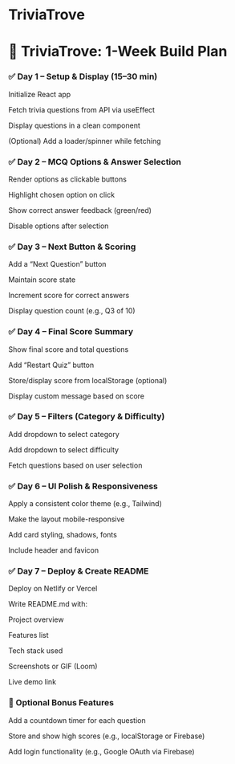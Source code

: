 # TriviaTrove


# 🧠 TriviaTrove: 1-Week Build Plan
### ✅ Day 1 – Setup & Display (15–30 min)
 Initialize React app

 Fetch trivia questions from API via useEffect

 Display questions in a clean component

 (Optional) Add a loader/spinner while fetching

### ✅ Day 2 – MCQ Options & Answer Selection
 Render options as clickable buttons

 Highlight chosen option on click

 Show correct answer feedback (green/red)

 Disable options after selection

### ✅ Day 3 – Next Button & Scoring
 Add a “Next Question” button

 Maintain score state

 Increment score for correct answers

 Display question count (e.g., Q3 of 10)

### ✅ Day 4 – Final Score Summary
 Show final score and total questions

 Add “Restart Quiz” button

 Store/display score from localStorage (optional)

 Display custom message based on score

### ✅ Day 5 – Filters (Category & Difficulty)
 Add dropdown to select category

 Add dropdown to select difficulty

 Fetch questions based on user selection

### ✅ Day 6 – UI Polish & Responsiveness
 Apply a consistent color theme (e.g., Tailwind)

 Make the layout mobile-responsive

 Add card styling, shadows, fonts

 Include header and favicon

### ✅ Day 7 – Deploy & Create README
 Deploy on Netlify or Vercel

 Write README.md with:

Project overview

Features list

Tech stack used

Screenshots or GIF (Loom)

Live demo link

### 🎁 Optional Bonus Features
 Add a countdown timer for each question

 Store and show high scores (e.g., localStorage or Firebase)

 Add login functionality (e.g., Google OAuth via Firebase)

